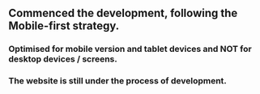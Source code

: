 ## Commenced the development, following the Mobile-first strategy. 
### Optimised for mobile version and tablet devices and NOT for desktop devices / screens. 
### The website is still under the process of development. 
